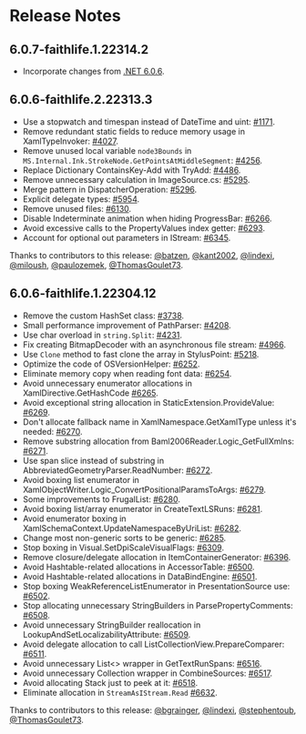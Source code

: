 # Release Notes

## 6.0.7-faithlife.1.22314.2

* Incorporate changes from [.NET 6.0.6](https://github.com/dotnet/wpf/compare/v6.0.5...v6.0.6).

## 6.0.6-faithlife.2.22313.3

* Use a stopwatch and timespan instead of DateTime and uint: [#1171](https://github.com/dotnet/wpf/pull/1171).
* Remove redundant static fields to reduce memory usage in XamlTypeInvoker: [#4027](https://github.com/dotnet/wpf/pull/4027).
* Remove unused local variable `node3Bounds` in `MS.Internal.Ink.StrokeNode.GetPointsAtMiddleSegment`: [#4256](https://github.com/dotnet/wpf/pull/4256).
* Replace Dictionary ContainsKey-Add with TryAdd: [#4486](https://github.com/dotnet/wpf/pull/4486).
* Remove unnecessary calculation in ImageSource.cs: [#5295](https://github.com/dotnet/wpf/pull/5295).
* Merge pattern in DispatcherOperation: [#5296](https://github.com/dotnet/wpf/pull/5296).
* Explicit delegate types: [#5954](https://github.com/dotnet/wpf/pull/5954).
* Remove unused files: [#6130](https://github.com/dotnet/wpf/pull/6130).
* Disable Indeterminate animation when hiding ProgressBar: [#6266](https://github.com/dotnet/wpf/pull/6266).
* Avoid excessive calls to the PropertyValues index getter: [#6293](https://github.com/dotnet/wpf/pull/6293).
* Account for optional out parameters in IStream: [#6345](https://github.com/dotnet/wpf/pull/6345).

Thanks to contributors to this release: [@batzen](https://github.com/batzen), [@kant2002](https://github.com/kant2002), [@lindexi](https://github.com/lindexi), [@miloush](https://github.com/miloush), [@paulozemek](https://github.com/paulozemek), [@ThomasGoulet73](https://github.com/ThomasGoulet73).

## 6.0.6-faithlife.1.22304.12

* Remove the custom HashSet class: [#3738](https://github.com/dotnet/wpf/pull/3738).
* Small performance improvement of PathParser: [#4208](https://github.com/dotnet/wpf/pull/4208).
* Use char overload in `string.Split`: [#4231](https://github.com/dotnet/wpf/pull/4231).
* Fix creating BitmapDecoder with an asynchronous file stream: [#4966](https://github.com/dotnet/wpf/pull/4966).
* Use `Clone` method to fast clone the array in StylusPoint: [#5218](https://github.com/dotnet/wpf/pull/5218).
* Optimize the code of OSVersionHelper: [#6252](https://github.com/dotnet/wpf/pull/6252).
* Eliminate memory copy when reading font data: [#6254](https://github.com/dotnet/wpf/pull/6254).
* Avoid unnecessary enumerator allocations in XamlDirective.GetHashCode [#6265](https://github.com/dotnet/wpf/pull/6265).
* Avoid exceptional string allocation in StaticExtension.ProvideValue: [#6269](https://github.com/dotnet/wpf/pull/6269).
* Don't allocate fallback name in XamlNamespace.GetXamlType unless it's needed: [#6270](https://github.com/dotnet/wpf/pull/6270).
* Remove substring allocation from Baml2006Reader.Logic_GetFullXmlns: [#6271](https://github.com/dotnet/wpf/pull/6271).
* Use span slice instead of substring in AbbreviatedGeometryParser.ReadNumber: [#6272](https://github.com/dotnet/wpf/pull/6272).
* Avoid boxing list enumerator in XamlObjectWriter.Logic_ConvertPositionalParamsToArgs:
[#6279](https://github.com/dotnet/wpf/pull/6279).
* Some improvements to FrugalList: [#6280](https://github.com/dotnet/wpf/pull/6280).
* Avoid boxing list/array enumerator in CreateTextLSRuns: [#6281](https://github.com/dotnet/wpf/pull/6281).
* Avoid enumerator boxing in XamlSchemaContext.UpdateNamespaceByUriList: [#6282](https://github.com/dotnet/wpf/pull/6282).
* Change most non-generic sorts to be generic: [#6285](https://github.com/dotnet/wpf/pull/6285).
* Stop boxing in Visual.SetDpiScaleVisualFlags: [#6309](https://github.com/dotnet/wpf/pull/6309).
* Remove closure/delegate allocation in ItemContainerGenerator: [#6396](https://github.com/dotnet/wpf/pull/6396).
* Avoid Hashtable-related allocations in AccessorTable: [#6500](https://github.com/dotnet/wpf/pull/6500).
* Avoid Hashtable-related allocations in DataBindEngine: [#6501](https://github.com/dotnet/wpf/pull/6501).
* Stop boxing WeakReferenceListEnumerator in PresentationSource use: [#6502](https://github.com/dotnet/wpf/pull/6502).
* Stop allocating unnecessary StringBuilders in ParsePropertyComments: [#6508](https://github.com/dotnet/wpf/pull/6508).
* Avoid unnecessary StringBuilder reallocation in LookupAndSetLocalizabilityAttribute: [#6509](https://github.com/dotnet/wpf/pull/6509).
* Avoid delegate allocation to call ListCollectionView.PrepareComparer: [#6511](https://github.com/dotnet/wpf/pull/6511).
* Avoid unnecessary List<> wrapper in GetTextRunSpans: [#6516](https://github.com/dotnet/wpf/pull/6516).
* Avoid unnecessary Collection<T> wrapper in CombineSources: [#6517](https://github.com/dotnet/wpf/pull/6517).
* Avoid allocating Stack<BranchNode> just to peek at it: [#6518](https://github.com/dotnet/wpf/pull/6518).
* Eliminate allocation in `StreamAsIStream.Read` [#6632](https://github.com/dotnet/wpf/pull/6632).

Thanks to contributors to this release: [@bgrainger](https://github.com/bgrainger), [@lindexi](https://github.com/lindexi), [@stephentoub](https://github.com/stephentoub), [@ThomasGoulet73](https://github.com/ThomasGoulet73).
